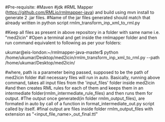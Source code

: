 #Pre-requisite:
 #Maven
 #jdk
 #RML Mapper (https://github.com/RMLio/rmlmapper-java) and build using mvn install to generate 2 .jar files.
 #Name of the jar files generated should match that already written in python script rmlm_transform_inp_xml_to_rml.py

#Keep all files as present in above repository in a folder with same name i.e. "med2icin" 
#Open a terminal and get inside the rmlmapper folder and then run command equivalent to following as per your folders:

ukumar@eis-london:~/rmlmapper-java-master$ python /home/ukumar/Desktop/med2icin/rmlm_transform_inp_xml_to_rml.py --path /home/ukumar/Desktop/med2icin/

#where, path is a parameter being passed, supposed to be the path of med2icin folder
#all necessary files will run in auto. Basically, running above command, takes all input files from the 'input_files' folder inside med2icin
#and then creates RML rules for each of them and keeps them in an intermediate folder(rmlm_intermediate_rule_files) and then runs them for output. 
#The output once generated(in folder rmlm_output_files), are formated in auto by call of a function in format_intermediate_out.py script called by itself.
#final output are files inside folder rmlm_output_files with extension as "<input_file_name>_out_final.ttl"
